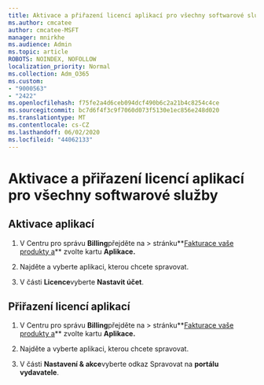 ```yaml
---
title: Aktivace a přiřazení licencí aplikací pro všechny softwarové služby
ms.author: cmcatee
author: cmcatee-MSFT
manager: mnirkhe
ms.audience: Admin
ms.topic: article
ROBOTS: NOINDEX, NOFOLLOW
localization_priority: Normal
ms.collection: Adm_O365
ms.custom:
- "9000563"
- "2422"
ms.openlocfilehash: f75fe2a4d6ceb094dcf490b6c2a21b4c8254c4ce
ms.sourcegitcommit: bc7d6f4f3c9f7060d073f5130e1ec856e248d020
ms.translationtype: MT
ms.contentlocale: cs-CZ
ms.lasthandoff: 06/02/2020
ms.locfileid: "44062133"
---
```

# <a name="activate-and-assign-software-as-a-service-app-licenses"></a>Aktivace a přiřazení licencí aplikací pro všechny softwarové služby 

## <a name="to-activate-apps"></a>Aktivace aplikací

1. V Centru pro správu **Billing**přejděte na  >  stránku**[Fakturace vaše produkty a](https://go.microsoft.com/fwlink/p/?linkid=842054)** zvolte kartu **Aplikace.**

2. Najděte a vyberte aplikaci, kterou chcete spravovat.

3. V části **Licence**vyberte **Nastavit účet**.  

## <a name="to-assign-app-licenses"></a>Přiřazení licencí aplikací

1. V Centru pro správu **Billing**přejděte na  >  stránku**[Fakturace vaše produkty a](https://go.microsoft.com/fwlink/p/?linkid=842054)** zvolte kartu **Aplikace.**

2. Najděte a vyberte aplikaci, kterou chcete spravovat.  

3. V části **Nastavení & akce**vyberte odkaz Spravovat na **portálu vydavatele**.